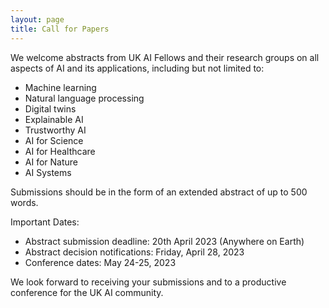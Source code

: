 ```yaml
---
layout: page
title: Call for Papers
---
```


We welcome abstracts from UK AI Fellows and their research groups on all aspects of AI and its applications, including but not limited to:

- Machine learning
- Natural language processing
- Digital twins
- Explainable AI
- Trustworthy  AI
- AI for Science
- AI for Healthcare
- AI for Nature
- AI Systems

Submissions should be in the form of an extended abstract of up to 500 words. 

Important Dates:

- Abstract submission deadline: 20th April 2023 (Anywhere on Earth)
- Abstract decision notifications: Friday, April 28, 2023
- Conference dates: May 24-25, 2023

We look forward to receiving your submissions and to a productive conference for the UK AI community.
